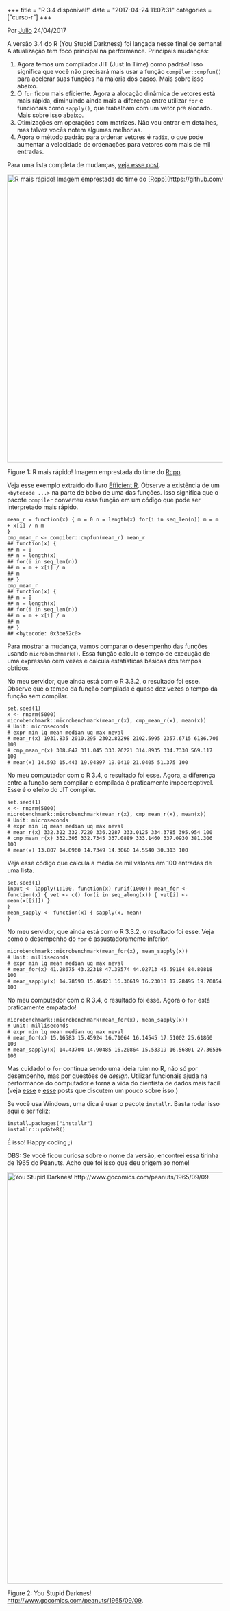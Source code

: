+++
title = "R 3.4 disponível!"
date = "2017-04-24 11:07:31"
categories = ["curso-r"]
+++

<div><p class="text-muted text-uppercase mb-small text-right"> Por <a href="http://curso-r.com/author/julio">Julio</a> 24/04/2017 </p><div id="post-content"> <p>A vers&#xE3;o 3.4 do R (You Stupid Darkness) foi lan&#xE7;ada nesse final de semana! A atualiza&#xE7;&#xE3;o tem foco principal na performance. Principais mudan&#xE7;as:</p>
<ol>
<li>Agora temos um compilador JIT (Just In Time) como padr&#xE3;o! Isso significa que voc&#xEA; n&#xE3;o precisar&#xE1; mais usar a fun&#xE7;&#xE3;o <code>compiler::cmpfun()</code> para acelerar suas fun&#xE7;&#xF5;es na maioria dos casos. Mais sobre isso abaixo.</li>
<li>O <code>for</code> ficou mais eficiente. Agora a aloca&#xE7;&#xE3;o din&#xE2;mica de vetores est&#xE1; mais r&#xE1;pida, diminuindo ainda mais a diferen&#xE7;a entre utilizar <code>for</code> e funcionais como <code>sapply()</code>, que trabalham com um vetor pr&#xE9; alocado. Mais sobre isso abaixo.</li>
<li>Otimiza&#xE7;&#xF5;es em opera&#xE7;&#xF5;es com matrizes. N&#xE3;o vou entrar em detalhes, mas talvez voc&#xEA;s notem algumas melhorias.</li>
<li>Agora o m&#xE9;todo padr&#xE3;o para ordenar vetores &#xE9; <code>radix</code>, o que pode aumentar a velocidade de ordena&#xE7;&#xF5;es para vetores com mais de mil entradas.</li>
</ol>
<p>Para uma lista completa de mudan&#xE7;as, <a href="https://www.r-bloggers.com/r-3-4-0-is-released-with-new-speed-upgrades-and-bug-fixes/">veja esse post</a>.</p>
<div class="figure"><span id="fig:unnamed-chunk-2"></span>
<img src="http://curso-r.com/blog/2017-04-24-r34_files/figure-html/unnamed-chunk-2-1.png" alt="R mais r&#xE1;pido! Imagem emprestada do time do [Rcpp](https://github.com/RcppCore)." width="672">
<p class="caption">
Figure 1: R mais r&#xE1;pido! Imagem emprestada do time do <a href="https://github.com/RcppCore">Rcpp</a>.
</p>
</div>
<div id="jit" class="section level1"> <p>Veja esse exemplo extra&#xED;do do livro <a href="https://csgillespie.github.io/efficientR/programming.html">Efficient R</a>. Observe a exist&#xEA;ncia de um <code>&lt;bytecode ...&gt;</code> na parte de baixo de uma das fun&#xE7;&#xF5;es. Isso significa que o pacote <code>compiler</code> converteu essa fun&#xE7;&#xE3;o em um c&#xF3;digo que pode ser interpretado mais r&#xE1;pido.</p>
<pre class="r"><code>mean_r = function(x) { m = 0 n = length(x) for(i in seq_len(n)) m = m + x[i] / n m
}
cmp_mean_r &lt;- compiler::cmpfun(mean_r) mean_r
## function(x) {
## m = 0
## n = length(x)
## for(i in seq_len(n))
## m = m + x[i] / n
## m
## }
cmp_mean_r
## function(x) {
## m = 0
## n = length(x)
## for(i in seq_len(n))
## m = m + x[i] / n
## m
## }
## &lt;bytecode: 0x3be52c0&gt;</code></pre>
<p>Para mostrar a mudan&#xE7;a, vamos comparar o desempenho das fun&#xE7;&#xF5;es usando <code>microbenchmark()</code>. Essa fun&#xE7;&#xE3;o calcula o tempo de execu&#xE7;&#xE3;o de uma express&#xE3;o cem vezes e calcula estat&#xED;sticas b&#xE1;sicas dos tempos obtidos.</p>
<p>No meu servidor, que ainda est&#xE1; com o R 3.3.2, o resultado foi esse. Observe que o tempo da fun&#xE7;&#xE3;o compilada &#xE9; quase dez vezes o tempo da fun&#xE7;&#xE3;o sem compilar.</p>
<pre class="r"><code>set.seed(1)
x &lt;- rnorm(5000)
microbenchmark::microbenchmark(mean_r(x), cmp_mean_r(x), mean(x))
# Unit: microseconds
# expr min lq mean median uq max neval
# mean_r(x) 1931.835 2010.295 2302.82298 2102.5995 2357.6715 6186.706 100
# cmp_mean_r(x) 308.847 311.045 333.26221 314.8935 334.7330 569.117 100
# mean(x) 14.593 15.443 19.94897 19.0410 21.0405 51.375 100</code></pre>
<p>No meu computador com o R 3.4, o resultado foi esse. Agora, a diferen&#xE7;a entre a fun&#xE7;&#xE3;o sem compilar e compilada &#xE9; praticamente impoercept&#xED;vel. Esse &#xE9; o efeito do JIT compiler.</p>
<pre class="r"><code>set.seed(1)
x &lt;- rnorm(5000)
microbenchmark::microbenchmark(mean_r(x), cmp_mean_r(x), mean(x))
# Unit: microseconds
# expr min lq mean median uq max neval
# mean_r(x) 332.322 332.7220 336.2287 333.0125 334.3785 395.954 100
# cmp_mean_r(x) 332.305 332.7345 337.0889 333.1460 337.0930 381.306 100
# mean(x) 13.807 14.0960 14.7349 14.3060 14.5540 30.313 100</code></pre>
</div>
<div id="for" class="section level1"> <p>Veja esse c&#xF3;digo que calcula a m&#xE9;dia de mil valores em 100 entradas de uma lista.</p>
<pre class="r"><code>set.seed(1)
input &lt;- lapply(1:100, function(x) runif(1000)) mean_for &lt;- function(x) { vet &lt;- c() for(i in seq_along(x)) { vet[i] &lt;- mean(x[[i]]) }
}
mean_sapply &lt;- function(x) { sapply(x, mean)
}</code></pre>
<p>No meu servidor, que ainda est&#xE1; com o R 3.3.2, o resultado foi esse. Veja como o desempenho do <code>for</code> &#xE9; assustadoramente inferior.</p>
<pre class="r"><code>microbenchmark::microbenchmark(mean_for(x), mean_sapply(x))
# Unit: milliseconds
# expr min lq mean median uq max neval
# mean_for(x) 41.28675 43.22318 47.39574 44.02713 45.59184 84.80818 100
# mean_sapply(x) 14.78590 15.46421 16.36619 16.23018 17.28495 19.70854 100</code></pre>
<p>No meu computador com o R 3.4, o resultado foi esse. Agora o <code>for</code> est&#xE1; praticamente empatado!</p>
<pre class="r"><code>microbenchmark::microbenchmark(mean_for(x), mean_sapply(x))
# Unit: milliseconds
# expr min lq mean median uq max neval
# mean_for(x) 15.16583 15.45924 16.71064 16.14545 17.51002 25.61860 100
# mean_sapply(x) 14.43704 14.90485 16.20864 15.53319 16.56801 27.36536 100 </code></pre>
<p>Mas cuidado! o <code>for</code> continua sendo uma ideia ruim no R, n&#xE3;o s&#xF3; por desempenho, mas por quest&#xF5;es de <em>design</em>. Utilizar funcionais ajuda na performance do computador e torna a vida do cientista de dados mais f&#xE1;cil (veja <a href="http://curso-r.com/blog/2017/04/10/2017-04-08-progress/">esse</a> e <a href="http://curso-r.com/blog/2017/03/19/2017-03-14-parallel/">esse</a> posts que discutem um pouco sobre isso.)</p>
<div id="instalacao" class="section level2"> <p>Se voc&#xEA; usa Windows, uma dica &#xE9; usar o pacote <code>installr</code>. Basta rodar isso aqui e ser feliz:</p>
<pre class="r"><code>install.packages(&quot;installr&quot;)
installr::updateR()</code></pre>
<p>&#xC9; isso! Happy coding ;)</p>
<p>OBS: Se voc&#xEA; ficou curiosa sobre o nome da vers&#xE3;o, encontrei essa tirinha de 1965 do Peanuts. Acho que foi isso que deu origem ao nome!</p>
<div class="figure"><span id="fig:unnamed-chunk-10"></span>
<img src="http://curso-r.com/blog/2017-04-24-r34_files/figure-html/unnamed-chunk-10-1.png" alt="You Stupid Darknes! http://www.gocomics.com/peanuts/1965/09/09." width="960">
<p class="caption">
Figure 2: You Stupid Darknes! <a href="http://www.gocomics.com/peanuts/1965/09/09" class="uri">http://www.gocomics.com/peanuts/1965/09/09</a>.
</p>
</div>
</div>
</div> </div></div>
